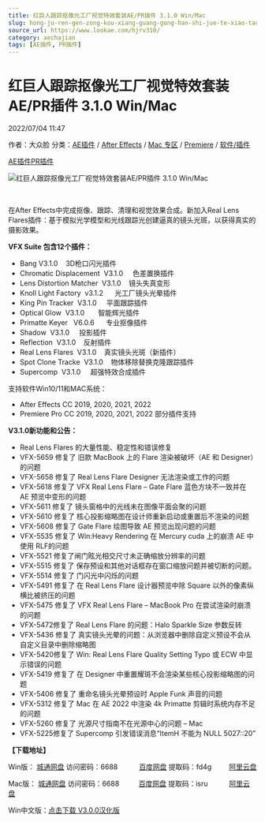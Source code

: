```yaml
---
title: 红巨人跟踪抠像光工厂视觉特效套装AE/PR插件 3.1.0 Win/Mac
slug: hong-ju-ren-gen-zong-kou-xiang-guang-gong-han-shi-jue-te-xiao-tao-zhuang-ae-prcha-jian-3-1-0-win-mac
source_url: https://www.lookae.com/hjrv310/
category: aechajian
tags: [AE插件, PR插件]
---
```

# 红巨人跟踪抠像光工厂视觉特效套装AE/PR插件 3.1.0 Win/Mac

2022/07/04 11:47

作者：大众脸
分类：[AE插件](https://www.lookae.com/after-effects/aechajian/) / [After Effects](https://www.lookae.com/after-effects/) / [Mac 专区](https://www.lookae.com/mac-osx/) / [Premiere](https://www.lookae.com/qitarjcj/premierezy/) / [软件/插件](https://www.lookae.com/qitarjcj/)

[AE插件](https://www.lookae.com/tag/ae%e6%8f%92%e4%bb%b6/)[PR插件](https://www.lookae.com/tag/pr%e6%8f%92%e4%bb%b6/)

![红巨人跟踪抠像光工厂视觉特效套装AE/PR插件 3.1.0 Win/Mac](https://www.lookae.com/wp-content/uploads/2022/07/HJRV3.jpg "红巨人跟踪抠像光工厂视觉特效套装AE/PR插件 3.1.0 Win/Mac-LookAE.com")

[﻿﻿﻿](https://cloud.video.taobao.com//play/u/705956171/p/1/e/6/t/1/356297456534.mp4)

在After Effects中完成抠像、跟踪、清理和视觉效果合成。新加入Real Lens Flares插件：基于模拟光学模型和光线跟踪光创建逼真的镜头光斑，以获得真实的摄影效果。

**VFX Suite 包含12个插件：**

* Bang V3.1.0    3D枪口闪光插件
* Chromatic Displacement  V3.1.0     色差置换插件
* Lens Distortion Matcher  V3.1.0    镜头失真变形
* Knoll Light Factory  v3.1.2      光工厂镜头光晕插件
* King Pin Tracker  V3.1.0     平面跟踪插件
* Optical Glow  V3.1.0       智能辉光插件
* Primatte Keyer   V6.0.6      专业抠像插件
* Shadow  V3.1.0     投影插件
* Reflection  V3.1.0    反射插件
* Real Lens Flares  V3.1.0    真实镜头光斑（新插件）
* Spot Clone Tracke  V3.1.0    物体移除替换克隆跟踪插件
* Supercomp  V3.1.0     超强特效合成插件

支持软件Win10/11和MAC系统：

* After Effects CC 2019, 2020, 2021, 2022
* Premiere Pro CC 2019, 2020, 2021, 2022 部分插件支持

**V3.1.0新功能和公告：**

* Real Lens Flares 的大量性能、稳定性和错误修复
* VFX-5659 修复了 旧款 MacBook 上的 Flare 渲染被破坏（AE 和 Designer）的问题
* VFX-5658 修复了 Real Lens Flare Designer 无法渲染或工作的问题
* VFX-5618 修复了 VFX Real Lens Flare – Gate Flare 蓝色方块不一致并在 AE 预览中变形的问题
* VFX-5611 修复了 镜头窗格中的光线未在图像平面会聚的问题
* VFX-5610 修复了 核心投影缩略图在设计师重新启动或重置后不渲染的问题
* VFX-5608 修复了 Gate Flare 绘图导致 AE 预览出现问题的问题
* VFX-5535 修复了 Win:Heavy Rendering 在 Mercury cuda 上的崩溃 AE 中使用 RLF的问题
* VFX-5521 修复了闸门眩光相交尺寸未正确缩放分辨率的问题
* VFX-5515 修复了 保存预设和其他对话框存在窗口缩放问题并被切断的问题。
* VFX-5514 修复了 门闪光中闪烁的问题
* VFX-5491 修复了 在 Real Lens Flare 设计器预览中除 Square 以外的像素纵横比被挤压的问题
* VFX-5475 修复了 VFX Real Lens Flare – MacBook Pro 在尝试渲染时崩溃的问题
* VFX-5472修复了 Real Lens Flare 的问题：Halo Sparkle Size 参数反转
* VFX-5436 修复了 真实镜头光晕的问题：从浏览器中删除自定义预设不会从自定义目录中删除缩略图
* VFX-5420修复了 Win: Real Lens Flare Quality Setting Typo 或 ECW 中显示错误的问题
* VFX-5419 修复了 在 Designer 中重置耀斑不会渲染某些核心投影缩略图的问题
* VFX-5406 修复了 重命名镜头光晕预设时 Apple Funk 声音的问题
* VFX-5312 修复了 Mac 在 AE 2022 中渲染 4k Primatte 剪辑时系统内存不足的问题
* VFX-5260 修复了 光源尺寸指南不在光源中心的问题 – Mac
* VFX-5225修复了 Supercomp 引发错误消息“ItemH 不能为 NULL 5027::20”

**【下载地址】**

Win版： [城通网盘](https://url70.ctfile.com/f/2827370-608398635-438dc3?p=4431) 访问密码：6688           [百度网盘](https://pan.baidu.com/s/1UnnR-cn9U_LVjdq7t-BcBA?pwd=fd4g) 提取码：fd4g         [阿里云盘](https://www.aliyundrive.com/s/jmoxvfAu5MV)

Mac版： [城通网盘](https://url70.ctfile.com/f/2827370-608404552-4b9156?p=4431) 访问密码：6688          [百度网盘](https://pan.baidu.com/s/1A9Jwonl38diGNM8uedC8ig?pwd=isru) 提取码：isru           [阿里云盘](https://www.aliyundrive.com/s/bSmrAy933z1)

Win中文版：[点击下载 V3.0.0汉化版](https://www.lookae.com/hjrvfxch3/)
